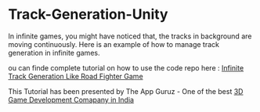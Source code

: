 Track-Generation-Unity
======================

In infinite games, you might have noticed that, the tracks in background are moving continuously. Here is an example of how to manage track generation in infinite games.

ou can finde complete tutorial on how to use the code repo here : <a href="http://www.theappguruz.com/tutorial/unity-xml-parsing-unity">Infinite Track Generation Like Road Fighter Game</a>

This Tutorial has been presented by The App Guruz - One of the best <a href="http://www.theappguruz.com/3d-game-development/">3D Game Development Comapany in India</a>

